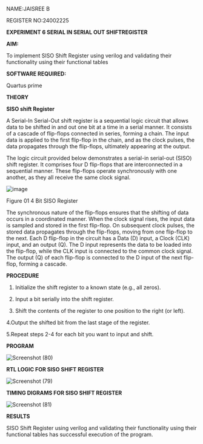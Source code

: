 
NAME:JAISREE B

REGISTER NO:24002225

**EXPERIMENT 6 SERIAL IN SERIAL OUT SHIFTREGISTER**

**AIM:**

To implement  SISO Shift Register using verilog and validating their functionality using their functional tables

**SOFTWARE REQUIRED:**

Quartus prime

**THEORY**

**SISO shift Register**

A Serial-In Serial-Out shift register is a sequential logic circuit that allows data to be shifted in and out one bit at a time in a serial manner. It consists of a cascade of flip-flops connected in series, forming a chain. The input data is applied to the first flip-flop in the chain, and as the clock pulses, the data propagates through the flip-flops, ultimately appearing at the output.

The logic circuit provided below demonstrates a serial-in serial-out (SISO) shift register. It comprises four D flip-flops that are interconnected in a sequential manner. These flip-flops operate synchronously with one another, as they all receive the same clock signal.

![image](https://github.com/naavaneetha/SERIAL-IN-SERIAL-OUT-SHIFTREGISTER/assets/154305477/e81c4072-37f9-46c6-8145-566764b74c3a)

Figure 01 4 Bit SISO Register

The synchronous nature of the flip-flops ensures that the shifting of data occurs in a coordinated manner. When the clock signal rises, the input data is sampled and stored in the first flip-flop. On subsequent clock pulses, the stored data propagates through the flip-flops, moving from one flip-flop to the next.
Each D flip-flop in the circuit has a Data (D) input, a Clock (CLK) input, and an output (Q). The D input represents the data to be loaded into the flip-flop, while the CLK input is connected to the common clock signal. The output (Q) of each flip-flop is connected to the D input of the next flip-flop, forming a cascade.

**PROCEDURE**

1. Initialize the shift register to a known state (e.g., all zeros).

2. Input a bit serially into the shift register.

3. Shift the contents of the register to one position to the right (or left).

4.Output the shifted bit from the last stage of the register.

5.Repeat steps 2-4 for each bit you want to input and shift.

**PROGRAM**

![Screenshot (80)](https://github.com/user-attachments/assets/662ddde6-9308-44b4-a2c0-ecc088f9145c)


**RTL LOGIC FOR SISO SHIFT REGISTER**

![Screenshot (79)](https://github.com/user-attachments/assets/f6fa10f2-cac3-4715-9903-315b677eeed4)

**TIMING DIGRAMS FOR SISO SHIFT REGISTER**

![Screenshot (81)](https://github.com/user-attachments/assets/c0d826b6-8e94-46c4-a7fa-47a9b49b5ce3)

**RESULTS**

SISO Shift Register using verilog and validating their functionality using their functional tables has successful execution of the program.

